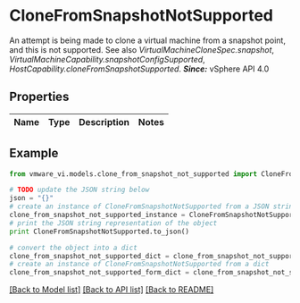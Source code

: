 # CloneFromSnapshotNotSupported

An attempt is being made to clone a virtual machine from a snapshot point, and this is not supported.  See also *VirtualMachineCloneSpec.snapshot*, *VirtualMachineCapability.snapshotConfigSupported*, *HostCapability.cloneFromSnapshotSupported*.  ***Since:*** vSphere API 4.0 

## Properties
Name | Type | Description | Notes
------------ | ------------- | ------------- | -------------

## Example

```python
from vmware_vi.models.clone_from_snapshot_not_supported import CloneFromSnapshotNotSupported

# TODO update the JSON string below
json = "{}"
# create an instance of CloneFromSnapshotNotSupported from a JSON string
clone_from_snapshot_not_supported_instance = CloneFromSnapshotNotSupported.from_json(json)
# print the JSON string representation of the object
print CloneFromSnapshotNotSupported.to_json()

# convert the object into a dict
clone_from_snapshot_not_supported_dict = clone_from_snapshot_not_supported_instance.to_dict()
# create an instance of CloneFromSnapshotNotSupported from a dict
clone_from_snapshot_not_supported_form_dict = clone_from_snapshot_not_supported.from_dict(clone_from_snapshot_not_supported_dict)
```
[[Back to Model list]](../README.md#documentation-for-models) [[Back to API list]](../README.md#documentation-for-api-endpoints) [[Back to README]](../README.md)


